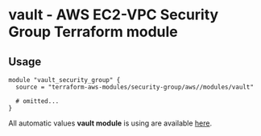 # vault - AWS EC2-VPC Security Group Terraform module

## Usage

```hcl
module "vault_security_group" {
  source = "terraform-aws-modules/security-group/aws//modules/vault"

  # omitted...
}
```

All automatic values **vault module** is using are available [here](https://github.com/terraform-aws-modules/terraform-aws-security-group/blob/master/modules/vault/auto_values.tf).

<!-- BEGINNING OF PRE-COMMIT-TERRAFORM DOCS HOOK -->
<!-- END OF PRE-COMMIT-TERRAFORM DOCS HOOK -->
